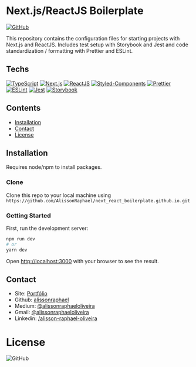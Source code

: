 # Next.js/ReactJS Boilerplate

[![GitHub](https://img.shields.io/github/license/AlissonRaphael/statistics_for_data_science_and_machine_learning)](https://github.com/AlissonRaphael/statistics_for_data_science_and_machine_learning/blob/main/LICENSE)

This repository contains the configuration files for starting projects with Next.js and ReactJS. Includes test setup with Storybook and Jest and code standardization / formatting with Prettier and ESLint.

## Techs
[![TypeScript](https://img.shields.io/badge/-Typescript-000?style=for-the-badge&logo=typescript&logoColor=white&color=3178C6&link=https://alissonraphael.github.io/)](https://www.typescriptlang.org/)
[![Next.js](https://img.shields.io/badge/-Next.js-000?style=for-the-badge&logo=nextdotjs&logoColor=white&color=000&link=https://alissonraphael.github.io/)](https://nextjs.org/)
[![ReactJS](https://img.shields.io/badge/-ReactJS-000?style=for-the-badge&logo=react&logoColor=black&color=61DAFB&link=https://alissonraphael.github.io/)](https://pt-br.reactjs.org/)
[![Styled-Components](https://img.shields.io/badge/-StyledComponents-000?style=for-the-badge&logo=styledcomponents&logoColor=white&color=DB7093&link=https://alissonraphael.github.io/)](https://styled-components.com/)
[![Prettier](https://img.shields.io/badge/-Prettier-000?style=for-the-badge&logo=prettier&logoColor=black&color=F7B93E&link=https://alissonraphael.github.io/)](https://prettier.io/)
[![ESLint](https://img.shields.io/badge/-ESLint-000?style=for-the-badge&logo=eslint&logoColor=white&color=4B32C3&link=https://alissonraphael.github.io/)](https://eslint.org/)
[![Jest](https://img.shields.io/badge/-jest-000?style=for-the-badge&logo=jest&logoColor=white&color=C21325&link=https://alissonraphael.github.io/)](https://jestjs.io/pt-BR/)
[![Storybook](https://img.shields.io/badge/-Storybook-000?style=for-the-badge&logo=storybook&logoColor=white&color=DB7093&link=https://alissonraphael.github.io/)](https://storybook.js.org/)

## Contents
- [Installation](#installation)
- [Contact](#contact)
- [License](#license)

## Installation
Requires node/npm to install packages.

### Clone
Clone this repo to your local machine using `https://github.com/AlissonRaphael/next_react_boilerplate.github.io.git`

### Getting Started
First, run the development server:

```bash
npm run dev
# or
yarn dev
```

Open [http://localhost:3000](http://localhost:3000) with your browser to see the result.

## Contact
- Site: [Portfólio](https://alissonraphael.github.io/)
- Github: [alissonraphael](https://gist.github.com/AlissonRaphael)
- Medium: [@alissonraphaeloliveira](https://medium.com/@alissonraphaeloliveira)
- Gmail: [@alissonraphaeloliveira](mailto:alissonraphaelolivera@gmail.com)
- Linkedin: [/alisson-raphael-oliveira](www.linkedin.com/in/alisson-raphael-oliveira)

# License
![GitHub](https://img.shields.io/github/license/AlissonRaphael/statistics_for_data_science_and_machine_learning)
